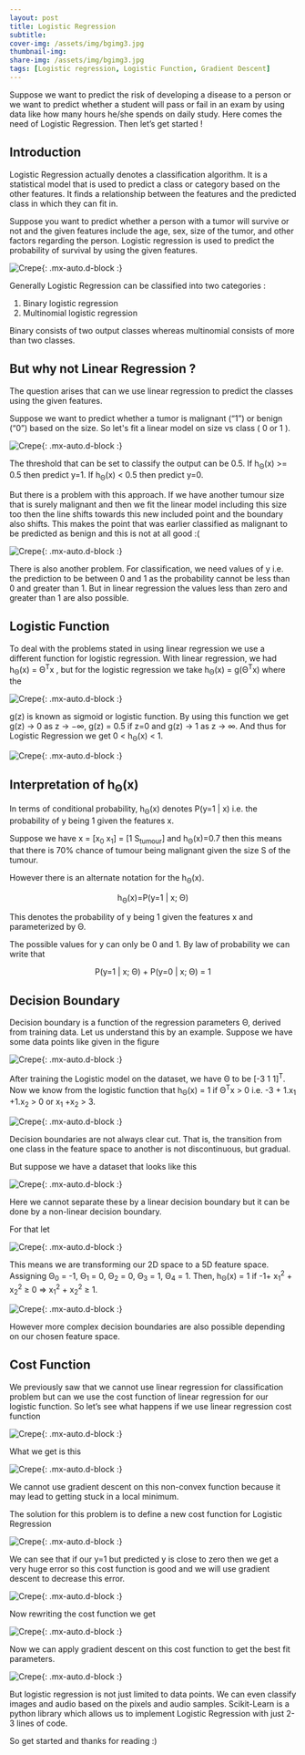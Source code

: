 ```yaml
---
layout: post
title: Logistic Regression
subtitle: 
cover-img: /assets/img/bgimg3.jpg
thumbnail-img: 
share-img: /assets/img/bgimg3.jpg
tags: [Logistic regression, Logistic Function, Gradient Descent]
---
```



Suppose we want to predict the risk of developing a disease to a person or we want to predict whether a student will pass or fail in an exam by using data like how many hours he/she spends on daily study. Here comes the need of Logistic Regression. Then let’s get started !



## Introduction
Logistic Regression actually denotes a classification algorithm. It is a statistical model that is used to predict a class or category based on the other features. It finds a relationship between the features and the predicted class in which they can fit in.

Suppose you want to predict whether a person with a tumor will survive or not and the given features include the age, sex, size of the tumor, and other factors regarding the person. Logistic regression is used to predict the probability of survival by using the given features. 

![Crepe](https://shivank1006.github.io/blog/assets/img/3.1.png){: .mx-auto.d-block :}

Generally Logistic Regression can be classified into two categories :
1. Binary logistic regression
2. Multinomial logistic regression

Binary consists of two output classes whereas multinomial consists of more than two classes.



## But why not Linear Regression ?

The question arises that can we use linear regression to predict the classes using the given features.

Suppose we want to predict whether a tumor is malignant (“1”) or benign (“0”) based on the size. So let's fit a linear model on size vs class ( 0 or 1 ).

![Crepe](https://shivank1006.github.io/blog/assets/img/3.2.png){: .mx-auto.d-block :}

The threshold that can be set to classify the output can be 0.5.
If h<sub>Θ</sub>(x) >= 0.5 then predict y=1.
If h<sub>Θ</sub>(x) < 0.5 then predict y=0.

But there is a problem with this approach. If we have another tumour size that is surely malignant and then we fit the linear model including this size too then the line shifts towards this new included point and the boundary also shifts. This makes the point that was earlier classified as malignant to be predicted as benign and this is not at all good :(

![Crepe](https://shivank1006.github.io/blog/assets/img/3.3.png){: .mx-auto.d-block :}

There is also another problem. For classification, we need values of y i.e. the prediction to be between 0 and 1 as the probability cannot be less than 0 and greater than 1. But in linear regression the values less than zero and greater than 1 are also possible.



## Logistic Function
To deal with the problems stated in using linear regression we use a different function for logistic regression. With linear regression, we had h<sub>Θ</sub>(x) = Θ<sup>T</sup>x , but for the logistic regression we take h<sub>Θ</sub>(x) = g(Θ<sup>T</sup>x) where the 

![Crepe](https://shivank1006.github.io/blog/assets/img/3.4.png){: .mx-auto.d-block :}

g(z) is known as sigmoid or logistic function. By using this function we get g(z) → 0 as z → −∞, g(z) = 0.5 if z=0 and g(z) → 1 as z → ∞. And thus for Logistic Regression we get 0 < h<sub>Θ</sub>(x) < 1.

![Crepe](https://shivank1006.github.io/blog/assets/img/3.5.png){: .mx-auto.d-block :}



## Interpretation of h<sub>Θ</sub>(x)
In terms of conditional probability, h<sub>Θ</sub>(x) denotes P(y=1 | x) i.e. the probability of y being 1 given the features x.

Suppose we have x = [x<sub>0</sub> x<sub>1</sub>] = [1 S<sub>tumour</sub>] and h<sub>Θ</sub>(x)=0.7 then this means that there is 70% chance of tumour being malignant given the size S of the tumour. 

However there is an alternate notation for the h<sub>Θ</sub>(x). 

<p align="center">h<sub>Θ</sub>(x)=P(y=1 | x; Θ) </p>

This denotes the probability of y being 1 given the features x and parameterized by Θ. 

The possible values for y can only be 0 and 1. By law of probability we can write that 

<p align="center">P(y=1 | x; Θ) + P(y=0 | x; Θ) = 1</p>



## Decision Boundary
Decision boundary is a function of the regression parameters Θ, derived from training data.
Let us understand this by an example. Suppose we have some data points like given in the figure

![Crepe](https://shivank1006.github.io/blog/assets/img/3.6.png){: .mx-auto.d-block :}

After training the Logistic model on the dataset, we have Θ to be [-3 1 1]<sup>T</sup>. Now we know from the logistic function that h<sub>Θ</sub>(x) = 1 if Θ<sup>T</sup>x > 0 i.e.
 -3 + 1.x<sub>1</sub> +1.x<sub>2</sub> > 0 or x<sub>1</sub> +x<sub>2</sub> > 3.

![Crepe](https://shivank1006.github.io/blog/assets/img/3.7.png){: .mx-auto.d-block :}

Decision boundaries are not always clear cut. That is, the transition from one class in the feature space to another is not discontinuous, but gradual.

But suppose we have a dataset that looks like this

![Crepe](https://shivank1006.github.io/blog/assets/img/3.8.png){: .mx-auto.d-block :}

Here we cannot separate these by a linear decision boundary but it can be done by a non-linear decision boundary.

For that let 

![Crepe](https://shivank1006.github.io/blog/assets/img/3.9.png){: .mx-auto.d-block :}

This means we are transforming our 2D space to a 5D feature space.
Assigning Θ<sub>0</sub> = -1, Θ<sub>1</sub> = 0, Θ<sub>2</sub> = 0, Θ<sub>3</sub> = 1, Θ<sub>4</sub> = 1. Then, h<sub>Θ</sub>(x) = 1 if -1+ x<sub>1</sub><sup>2</sup> + x<sub>2</sub><sup>2</sup> ≥ 0 => x<sub>1</sub><sup>2</sup> + x<sub>2</sub><sup>2</sup> ≥ 1. 

![Crepe](https://shivank1006.github.io/blog/assets/img/3.10.png){: .mx-auto.d-block :}

However more complex decision boundaries are also possible depending on our chosen feature space.  



## Cost Function
We previously saw that we cannot use linear regression for classification problem but can we use the cost function of linear regression for our logistic function. So let’s see what happens if we use linear regression cost function 

![Crepe](https://shivank1006.github.io/blog/assets/img/3.11.png){: .mx-auto.d-block :}

What we get is this

![Crepe](https://shivank1006.github.io/blog/assets/img/3.12.png){: .mx-auto.d-block :}

We cannot use gradient descent on this non-convex function because it may lead to getting stuck in a local minimum.

The solution for this problem is to define a new cost function for Logistic Regression

![Crepe](https://shivank1006.github.io/blog/assets/img/3.13.png){: .mx-auto.d-block :}

We can see that if our y=1 but predicted y is close to zero then we get a very huge error so this cost function is good and we will use gradient descent to decrease this error.

![Crepe](https://shivank1006.github.io/blog/assets/img/3.14.png){: .mx-auto.d-block :}

Now rewriting the cost function we get

![Crepe](https://shivank1006.github.io/blog/assets/img/3.15.png){: .mx-auto.d-block :}

Now we can apply gradient descent on this cost function to get the best fit parameters.

![Crepe](https://shivank1006.github.io/blog/assets/img/3.16.png){: .mx-auto.d-block :}



But logistic regression is not just limited to data points. We can even classify images and audio based on the pixels and audio samples. Scikit-Learn is a python library which allows us to implement Logistic Regression with just 2-3 lines of code. 

So get started and thanks for reading :)
